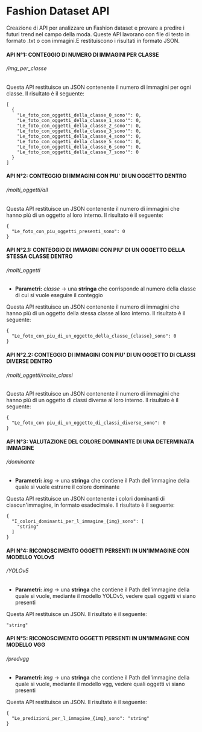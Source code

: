 # Fashion Dataset API
Creazione di API per analizzare un Fashion dataset e provare a predire i futuri trend nel campo della moda. Queste API lavorano con file di testo in formato .txt o con immagini.E restituiscono i risultati in formato JSON.

#### **API N°1:** CONTEGGIO DI NUMERO DI IMMAGINI PER CLASSE
###### /img_per_classe
Questa API restituisce un JSON contenente il numero di immagini per ogni classe. Il risultato è il seguente:
```
[
  {
    "Le_foto_con_oggetti_della_classe_0_sono'": 0,
    "Le_foto_con_oggetti_della_classe_1_sono'": 0,
    "Le_foto_con_oggetti_della_classe_2_sono'": 0,
    "Le_foto_con_oggetti_della_classe_3_sono'": 0,
    "Le_foto_con_oggetti_della_classe_4_sono'": 0,
    "Le_foto_con_oggetti_della_classe_5_sono'": 0,
    "Le_foto_con_oggetti_della_classe_6_sono'": 0,
    "Le_foto_con_oggetti_della_classe_7_sono'": 0
  }
]
```
#### **API N°2:** CONTEGGIO DI IMMAGINI CON PIU' DI UN OGGETTO DENTRO
###### /molti_oggetti/all
Questa API restituisce un JSON contenente il numero di immagini che hanno più di un oggetto al loro interno. Il risultato è il seguente:
```
{
  "Le_foto_con_piu_oggetti_presenti_sono": 0
}
```
#### **API N°2.1:** CONTEGGIO DI IMMAGINI CON PIU' DI UN OGGETTO DELLA STESSA CLASSE DENTRO
###### /molti_oggetti

- **Parametri:** *classe* -> una **stringa** che corrisponde al numero della classe di cui si vuole eseguire il conteggio

Questa API restituisce un JSON contenente il numero di immagini che hanno più di un oggetto della stessa classe al loro interno. Il risultato è il seguente:
```
{
  "Le_foto_con_piu_di_un_oggetto_della_classe_{classe}_sono": 0
}
```

#### **API N°2.2:** CONTEGGIO DI IMMAGINI CON PIU' DI UN OGGETTO DI CLASSI DIVERSE DENTRO
###### /molti_oggetti/molte_classi
Questa API restituisce un JSON contenente il numero di immagini che hanno più di un oggetto di classi diverse al loro interno. Il risultato è il seguente:
```
{
  "Le_foto_con piu_di_un_oggetto_di_classi_diverse_sono": 0
}
```

#### **API N°3:** VALUTAZIONE DEL COLORE DOMINANTE DI UNA DETERMINATA IMMAGINE
###### /dominante

- **Parametri:** *img* -> una **stringa** che contiene il Path dell'immagine della quale si vuole estrarre il colore dominante

Questa API restituisce un JSON contenente i colori dominanti di ciascun'immagine, in formato esadecimale. Il risultato è il seguente:
```
{
  "I_colori_dominanti_per_l_immagine_{img}_sono": [
    "string"
  ]
}
```

#### **API N°4:** RICONOSCIMENTO OGGETTI PERSENTI IN UN'IMMAGINE CON MODELLO YOLOv5 
###### /YOLOv5
 
- **Parametri:** *img* -> una **stringa** che contiene il Path dell'immagine della quale si vuole, mediante il modello YOLOv5, vedere quali oggetti vi siano presenti

Questa API restituisce un JSON. Il risultato è il seguente:
```
"string"
```

#### **API N°5:** RICONOSCIMENTO OGGETTI PERSENTI IN UN'IMMAGINE CON MODELLO VGG
###### /predvgg

- **Parametri:** *img* -> una **stringa** che contiene il Path dell'immagine della quale si vuole, mediante il modello vgg, vedere quali oggetti vi siano presenti

Questa API restituisce un JSON. Il risultato è il seguente:
```
{
  "Le_predizioni_per_l_immagine_{img}_sono": "string"
}
```
